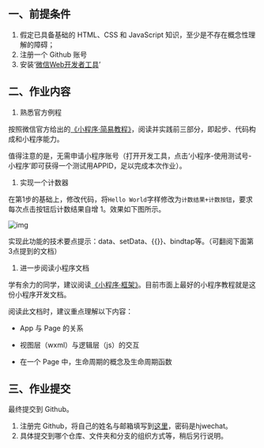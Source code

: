 ## 一、前提条件

1. 假定已具备基础的 HTML、CSS 和 JavaScript 知识，至少是不存在概念性理解的障碍；
2. 注册一个 Github 账号
3. 安装‘[微信Web开发者工具](https://developers.weixin.qq.com/miniprogram/dev/devtools/download.html)’

## 二、作业内容

1. 熟悉官方例程

按照微信官方给出的[《小程序·简易教程》](https://developers.weixin.qq.com/miniprogram/dev/)，阅读并实践前三部分，即起步、代码构成和小程序能力。

值得注意的是，无需申请小程序账号（打开开发工具，点击‘小程序-使用测试号-小程序’即可获得一个测试用APPID，足以完成本次作业）。

1. 实现一个计数器

在第1步的基础上，修改代码，将`Hello World`字样修改为`计数结果+计数按钮`，要求每次点击按钮后计数结果自增 1。效果如下图所示。

![img](https://qqadapt.qpic.cn/txdocpic/0/56e3bc9476d1b91d39f74e260076537a/0)

实现此功能的技术要点提示：data、setData、{{}}、bindtap等。（可翻阅下面第3点提到的文档）

1. 进一步阅读小程序文档

学有余力的同学，建议阅读[《小程序·框架》](https://developers.weixin.qq.com/miniprogram/dev/framework/MINA.html)。目前市面上最好的小程序教程就是这份小程序开发文档。

阅读此文档时，建议重点理解以下内容：

- App 与 Page 的关系

- 视图层（wxml）与逻辑层（js）的交互

- 在一个 Page 中，生命周期的概念及生命周期函数

## 三、作业提交

最终提交到 Github。

1. 注册完 Github，将自己的姓名与邮箱填写到[这里](http://showtxt.cn/hjwechat)，密码是hjwechat。
2. 具体提交到哪个仓库、文件夹和分支的组织方式等，稍后另行说明。

